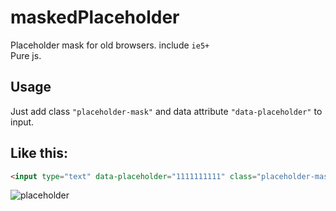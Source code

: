 # maskedPlaceholder
Placeholder mask for old browsers. include `ie5+` <br/>
Pure js.


Usage
-----
Just add class `"placeholder-mask"` and data attribute `"data-placeholder"` to input.

Like this:
-----
```html
<input type="text" data-placeholder="1111111111" class="placeholder-mask">
```

![placeholder](http://i61.tinypic.com/2n1i88z.jpg)
